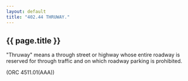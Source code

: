 ```yaml
---
layout: default 
title: "402.44 THRUWAY."
---
```


{{ page.title }}
----------------

"Thruway" means a through street or highway whose entire roadway is
reserved for through traffic and on which roadway parking is prohibited.

(ORC 4511.01(AAA))
